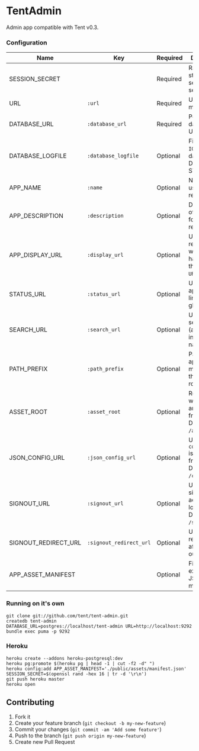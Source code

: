 # TentAdmin

Admin app compatible with Tent v0.3.

### Configuration

Name                 | Key                     | Required | Description
-------------------- | ----------------------- | -------- | -----------
SESSION_SECRET       |                         | Required | Random string for session secret.
URL                  | `:url`                  | Required | URL app is mounted at.
DATABASE_URL         | `:database_url`         | Required | Postgres database URL for app.
DATABASE_LOGFILE     | `:database_logfile`     | Optional | File path or `IO` for database log. Defaults to STDOUT.
APP_NAME             | `:name`                 | Optional | Name of app used for app registration.
APP_DESCRIPTION      | `:description`          | Optional | Description of app used for app registration.
APP_DISPLAY_URL      | `:display_url`          | Optional | URL app is registered with (_doesn't_ have to be the same as `URL`).
STATUS_URL           | `:status_url`           | Optional | URL of status app (adds a link in the global nav).
SEARCH_URL           | `:search_url`           | Optional | URL of search app (adds a link in the global nav).
PATH_PREFIX          | `:path_prefix`          | Optional | Path prefix if app isn't mounted at the domain root.
ASSET_ROOT           | `:asset_root`           | Optional | Root URL where assets are served from. Defaults to `/assets`.
JSON_CONFIG_URL      | `:json_config_url`      | Optional | URL where `config.json` is served from. Defaults to `/config.json`.
SIGNOUT_URL          | `:signout_url`          | Optional | URL where sign-out action is located. Defaults to `/signout`.
SIGNOUT_REDIRECT_URL | `:signout_redirect_url` | Optional | URL to redirect to after signing out.
APP_ASSET_MANIFEST   |                         | Optional | File path to existing JSON asset manifest.

### Running on it's own

```shell
git clone git://github.com/tent/tent-admin.git
createdb tent-admin
DATABASE_URL=postgres://localhost/tent-admin URL=http://localhost:9292 bundle exec puma -p 9292
```

### Heroku

```shell
heroku create --addons heroku-postgresql:dev
heroku pg:promote $(heroku pg | head -1 | cut -f2 -d" ")
heroku config:add APP_ASSET_MANIFEST='./public/assets/manifest.json' SESSION_SECRET=$(openssl rand -hex 16 | tr -d '\r\n')
git push heroku master
heroku open
```

## Contributing

1. Fork it
2. Create your feature branch (`git checkout -b my-new-feature`)
3. Commit your changes (`git commit -am 'Add some feature'`)
4. Push to the branch (`git push origin my-new-feature`)
5. Create new Pull Request
